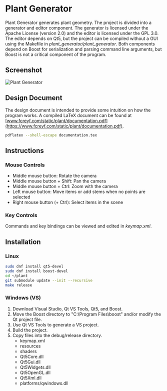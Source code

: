 # Plant Generator

Plant Generator generates plant geometry. The project is divided into a generator and editor component. The generator is licensed under the Apache License (version 2.0) and the editor is licensed under the GPL 3.0. The editor depends on Qt5, but the project can be compiled without a GUI using the Makefile in _plant_generator/plant_generator_. Both components depend on Boost for serialization and parsing command line arguments, but Boost is not a critical component of the program.

## Screenshot

![Plant Generator](https://www.fcreyf.com/static/plant/pg.jpg)

## Design Document

The design document is intended to provide some intuition on how the program works. A compiled LaTeX document can be found at [www.fcreyf.com/static/plant/documentation.pdf](https://www.fcreyf.com/static/plant/documentation.pdf).

```sh
pdflatex --shell-escape documentation.tex
```

## Instructions

### Mouse Controls

- Middle mouse button: Rotate the camera
- Middle mouse button + Shift: Pan the camera
- Middle mouse button + Ctrl: Zoom with the camera
- Left mouse button: Move items or add stems when no points are selected
- Right mouse button (+ Ctrl): Select items in the scene

### Key Controls

Commands and key bindings can be viewed and edited in _keymap.xml_.

## Installation

### Linux

```sh
sudo dnf install qt5-devel
sudo dnf install boost-devel
cd ~/plant
git submodule update --init --recursive
make release
```

### Windows (VS)

1. Download Visual Studio, Qt VS Tools, Qt5, and Boost.
2. Move the Boost directory to "C:\\Program Files\\boost" and/or modify the Qt project file.
3. Use Qt VS Tools to generate a VS project.
4. Build the project.
5. Copy files into the debug/release directory.
    - keymap.xml
    - resources
    - shaders
    - Qt5Core.dll
    - Qt5Gui.dll
    - Qt5Widgets.dll
    - Qt5OpenGL.dll
    - Qt5Xml.dll
    - platforms/qwindows.dll
